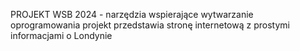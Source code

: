 PROJEKT WSB 2024 - narzędzia wspierające wytwarzanie oprogramowania
projekt przedstawia stronę internetową z prostymi informacjami o Londynie